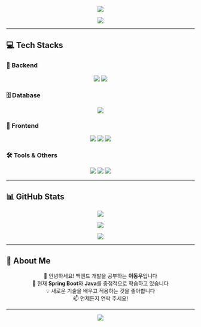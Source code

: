 <!--header-->
<p align='center'>
  <img src="https://capsule-render.vercel.app/api?type=waving&color=ACBCFF&fontColor=0F1035&height=200&section=header&text=Welcome+to+DongWoo's+Github!✋&fontSize=40"/>
</p>

<!--badge -->
<p align='center'>
  <img src="https://img.shields.io/badge/ehddn5476@gmail.com-EA4335?style=flat-square&logo=gmail&logoColor=white"/>
</p>

---

## 💻 Tech Stacks

### 🔧 Backend
<p align='center'>
  <img src="https://img.shields.io/badge/Java-007396?style=for-the-badge&logo=java&logoColor=white"/>
  <img src="https://img.shields.io/badge/Spring%20Boot-6DB33F?style=for-the-badge&logo=springboot&logoColor=white"/>
</p>

### 🗄️ Database
<p align='center'>
  <img src="https://img.shields.io/badge/MySQL-4479A1?style=for-the-badge&logo=mysql&logoColor=white"/>
</p>

### 🎨 Frontend
<p align='center'>
  <img src="https://img.shields.io/badge/HTML5-E34F26?style=for-the-badge&logo=html5&logoColor=white"/>
  <img src="https://img.shields.io/badge/CSS3-1572B6?style=for-the-badge&logo=css3&logoColor=white"/>
  <img src="https://img.shields.io/badge/JavaScript-F7DF1E?style=for-the-badge&logo=javascript&logoColor=black"/>
</p>

### 🛠️ Tools & Others
<p align='center'>
  <img src="https://img.shields.io/badge/Git-F05032?style=for-the-badge&logo=git&logoColor=white"/>
  <img src="https://img.shields.io/badge/GitHub-181717?style=for-the-badge&logo=github&logoColor=white"/>
  <img src="https://img.shields.io/badge/Notion-000000?style=for-the-badge&logo=notion&logoColor=white"/>
</p>

---

## 📊 GitHub Stats

<p align='center'>
  <img src="https://github-readme-stats.vercel.app/api/top-langs/?username=Lee997a&layout=compact&theme=algolia&hide_border=true"/>
</p>

<p align='center'>
  <img src="https://github-readme-stats.vercel.app/api?username=Lee997a&show_icons=true&theme=tokyonight&hide_border=true"/>
</p>

<p align='center'>
  <img src="https://github-readme-streak-stats.herokuapp.com/?user=Lee997a&theme=tokyonight&hide_border=true"/>
</p>

---

## 🌟 About Me

<p align='center'>
  👋 안녕하세요! 백엔드 개발을 공부하는 <strong>이동우</strong>입니다<br/>
  🌱 현재 <strong>Spring Boot</strong>와 <strong>Java</strong>를 중점적으로 학습하고 있습니다<br/>
  💡 새로운 기술을 배우고 적용하는 것을 좋아합니다<br/>
  📫 언제든지 연락 주세요!
</p>

---

<p align='center'>
  <img src="https://capsule-render.vercel.app/api?type=waving&color=ACBCFF&height=100&section=footer"/>
</p>
